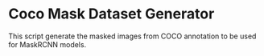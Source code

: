 # Coco Mask Dataset Generator

This script generate the masked images from COCO annotation to be used for MaskRCNN models.